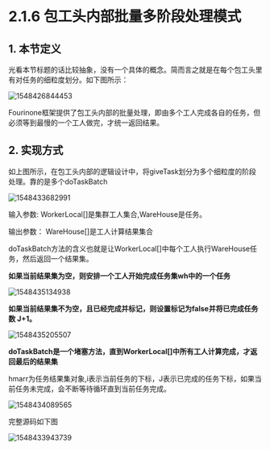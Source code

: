 #  2.1.6 包工头内部批量多阶段处理模式

## 1. 本节定义

​    光看本节标题的话比较抽象，没有一个具体的概念。简而言之就是在每个包工头里有对任务的细粒度划分。如下图所示：

![1548426844453](C:\Users\shen\AppData\Roaming\Typora\typora-user-images\1548426844453.png)



​    Fourinone框架提供了包工头内部的批量处理，即由多个工人完成各自的任务，但必须等到最慢的一个工人做完，才统一返回结果。

## 2. 实现方式

 如上图所示，在包工头内部的逻辑设计中，将giveTask划分为多个细粒度的阶段处理。靠的是多个doTaskBatch

![1548433682991](C:\Users\shen\AppData\Roaming\Typora\typora-user-images\1548433682991.png)

输入参数:    WorkerLocal[]是集群工人集合,WareHouse是任务。

输出参数： WareHouse[]是工人计算结果集合

doTaskBatch方法的含义也就是让WorkerLocal[]中每个工人执行WareHouse任务，然后返回一个结果集。



**如果当前结果集为空，则安排一个工人开始完成任务集wh中的一个任务**

![1548435134938](C:\Users\shen\AppData\Roaming\Typora\typora-user-images\1548435134938.png)



**如果当前结果集不为空，且已经完成并标记，则设置标记为false并将已完成任务数 J+1。**

![1548435205507](C:\Users\shen\AppData\Roaming\Typora\typora-user-images\1548435205507.png)



**doTaskBatch是一个堵塞方法，直到WorkerLocal[]中所有工人计算完成，才返回最后的结果集**

  hmarr为任务结果集对象,i表示当前任务的下标，J表示已完成的任务下标，如果当前任务未完成，会不断等待循环直到当前任务完成。

![1548434089565](C:\Users\shen\AppData\Roaming\Typora\typora-user-images\1548434089565.png)

完整源码如下图

![1548433943739](C:\Users\shen\AppData\Roaming\Typora\typora-user-images\1548433943739.png)


